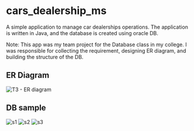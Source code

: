 # cars_dealership_ms

A simple application to manage car dealerships operations. The application is written in Java, and the database is created using oracle DB.

Note: This app was my team project for the Database class in my college. I was responsible for collecting the requirement, designing ER diagram, and building the structure of the DB.

## ER Diagram
![T3 - ER diagram](https://user-images.githubusercontent.com/97407222/222469430-da7306b6-55c5-4237-8f3f-b54d624e3e1d.png)

## DB sample

![s1](https://user-images.githubusercontent.com/97407222/222530970-9dd3ec0c-be1d-4cb6-b4f5-86ca8bff7aaf.png)
![s2](https://user-images.githubusercontent.com/97407222/222531604-ac6bd9c0-8e58-4be3-9ffe-1110706000f4.png)
![s3](https://user-images.githubusercontent.com/97407222/222531015-48acedfa-2ef1-4830-9577-715a4f285527.png)


